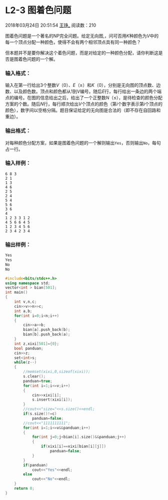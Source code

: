 # L2-3 图着色问题

2018年03月24日 20:51:54 [王铮_](https://me.csdn.net/weixin_40516505) 阅读数：210



图着色问题是一个著名的NP完全问题。给定无向图,，问可否用*K*种颜色为*V*中的每一个顶点分配一种颜色，使得不会有两个相邻顶点具有同一种颜色？

但本题并不是要你解决这个着色问题，而是对给定的一种颜色分配，请你判断这是否是图着色问题的一个解。

### 输入格式：

输入在第一行给出3个整数*V*（0）、*E*（≥）和*K*（0），分别是无向图的顶点数、边数、以及颜色数。顶点和颜色都从1到*V*编号。随后*E*行，每行给出一条边的两个端点的编号。在图的信息给出之后，给出了一个正整数*N*（≤），是待检查的颜色分配方案的个数。随后*N*行，每行顺次给出*V*个顶点的颜色（第*i*个数字表示第*i*个顶点的颜色），数字间以空格分隔。题目保证给定的无向图是合法的（即不存在自回路和重边）。

### 输出格式：

对每种颜色分配方案，如果是图着色问题的一个解则输出`Yes`，否则输出`No`，每句占一行。

### 输入样例：

```in
6 8 3
2 1
1 3
4 6
2 5
2 4
5 4
5 6
3 6
4
1 2 3 3 1 2
4 5 6 6 4 5
1 2 3 4 5 6
2 3 4 2 3 4
```

### 输出样例：

```cpp
Yes
Yes
No
No
```

```cpp
#include<bits/stdc++.h>
using namespace std;
vector<int > bian[501];
int main()
{
    int v,n,c;
    cin>>v>>n>>c;
    int a,b;
    for(int i=0;i<n;i++)
    {
        cin>>a>>b;
        bian[a].push_back(b);
        bian[b].push_back(a);
    }
    int z,xixi[501]={0};
    bool panduan;
    cin>>z;
    set<int>s;
    while(z--)
    {
        //memset(xixi,0,sizeof(xixi));
        s.clear();
        panduan=true;
        for(int i=1;i<=v;i++)
        {
            cin>>xixi[i];
            s.insert(xixi[i]);
        }
        //cout<<"size="<<s.size()<<endl;
        if(s.size()!=c)
            panduan=false;
        //cout<<"1111111111";
        for(int i=1;i<=v&&panduan;i++)
        {
            for(int j=0;j<bian[i].size()&&panduan;j++)
            {
                if(xixi[i]==xixi[bian[i][j]])
                    panduan=false;
            }
        }
        if(panduan)
            cout<<"Yes"<<endl;
        else
            cout<<"No"<<endl;
    }
    return 0;
}
```